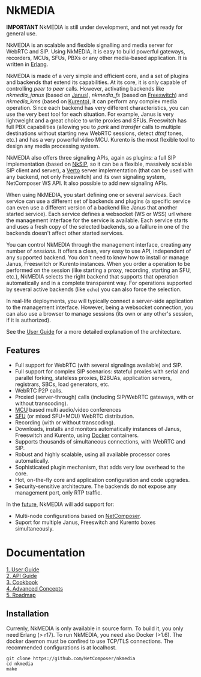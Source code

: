 
# NkMEDIA

**IMPORTANT** NkMEDIA is still under development, and not yet ready for general use.

NkMEDIA is an scalable and flexible signalling and media server for WebRTC and SIP. Using NkMEDIA, it is easy to build powerful gateways, recorders, MCUs, SFUs, PBXs or any other media-based application. It is written in [Erlang](http://www.erlang.org).

NkMEDIA is made of a very simple and efficient core, and a set of plugins and backends that extend its capabilities. At its core, it is only capable of controlling _peer to peer_ calls. However, activating backends like _nkmedia_janus_ (based on [Janus](https://janus.conf.meetecho.com/index.html)), _nkmedia_fs_ (based on [Freeswitch](https://freeswitch.org)) and _nkmedia_kms_ (based on [Kurento](https://www.kurento.org)), it can perform any complex media operation. Since each backend has very different characteristics, you can use the very best tool for each situation. For example, Janus is very lightweight and a great choice to write proxies and SFUs. Freeswitch has full PBX capabilities (allowing you to _park_ and _transfer_ calls to multiple destinations without starting new WebRTC sessions, detect _dtmf_ tones, etc.) and has a very powerful video MCU. Kurento is the most flexible tool to design any media processing system.

NkMEDIA also offers three signaling APIs, again as plugins: a full SIP implementation (based on [NkSIP](https://github.com/NetComposer/nksip), so it can be a flexible, massively scalable SIP client and server), a  [Verto](http://evoluxbr.github.io/verto-docs/) server implementation (that can be used with any backend, not only Freeswitch) and its own signaling system, NetComposer WS API. It also possible to add new signaling APIs.

When using NkMEDIA, you start defining one or several _services_. Each service can use a different set of backends and plugins (a specific service can even use a different version of a backend like Janus that another started service). Each service defines a websocket (WS or WSS) url where the management interface for the service is available. Each service starts and uses a fresh copy of the selected backends, so a faillure in one of the backends doesn't affect other started services.

You can control NkMEDIA through the management interface, creating any number of _sessions_. It offers a clean, very easy to use API, independent of any supported backend. You don't need to know how to install or manage Janus, Freeswitch or Kurento instances. When you order a operation to be performed on the session (like starting a proxy, recording, starting an SFU, etc.), NkMEDIA selects the right backend that supports that operation automatically and in a complete transparent way. For operations supported by several active backends (like `echo`) you can also force the selection.

In real-life deployments, you will typically connect a server-side application to the management interface. However, being a websocket connection, you can also use a browser to manage sessions (its own or any other's session, if it is authorized).

See the [User Guide](doc/user_guide.md) for a more detailed explanation of the architecture. 

## Features
* Full support for WebRTC (with several signalings available) and SIP.
* Full support for complex SIP scenarios: stateful proxies with serial and parallel forking, stateless proxies, B2BUAs, application servers, registrars, SBCs, load generators, etc.
* WebRTC P2P calls.
* Proxied (server-through) calls (including SIP/WebRTC gateways, with or without transcoding).
* [MCU](https://webrtcglossary.com/mcu/) based multi audio/video conferences
* [SFU](https://webrtcglossary.com/sfu/) (or mixed SFU+MCU) WebRTC distribution.
* Recording (with or without transcoding).
* Downloads, installs and monitors automatically instances of Janus, Freeswitch and Kurento, using [Docker](https://www.docker.com) containers.
* Supports thousands of simultaneous connections, with WebRTC and SIP.
* Robust and highly scalable, using all available processor cores automatically.
* Sophisticated plugin mechanism, that adds very low overhead to the core.
* Hot, on-the-fly core and application configuration and code upgrades.
* Security-sensitive architecture. The backends do not expose any management port, only RTP traffic.


In the [future](doc/roadmap.md), NkMEDIA will add support for:
* Multi-node configurations based on [NetComposer](http://www.slideshare.net/carlosjgf/net-composer-v2).
* Suport for multiple Janus, Freeswitch and Kurento boxes simultaneously.


# Documentation

[ 1. User Guide](doc/index.md)<br/>
[ 2. API Guide](doc/index.md)<br/>
[ 3. Cookbook](doc/index.md)<br/>
[ 4. Advanced Concepts](doc/index.md)<br/>
[ 5. Roadmap](doc/index.md)<br/>


## Installation

Currenly, NkMEDIA is only available in source form. To build it, you only need Erlang (> r17). 
To run NkMEDIA, you need also Docker (>1.6). The docker daemon must be confired to use TCP/TLS connections. The recommended configurations is at localhost.

```
git clone https://github.com/NetComposer/nkmedia
cd nkmedia
make
```







